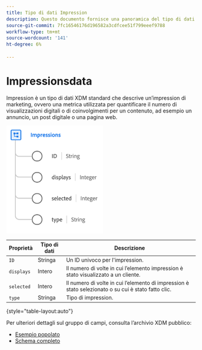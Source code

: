 ```yaml
---
title: Tipo di dati Impression
description: Questo documento fornisce una panoramica del tipo di dati XDM Impression.
source-git-commit: 7fc16546176d196582a3cdfcee51f799eeef9788
workflow-type: tm+mt
source-wordcount: '141'
ht-degree: 6%

---
```


#  Impressionsdata

 Impression è un tipo di dati XDM standard che descrive un’impression di marketing, ovvero una metrica utilizzata per quantificare il numero di visualizzazioni digitali o di coinvolgimenti per un contenuto, ad esempio un annuncio, un post digitale o una pagina web.

![](../images/data-types/impressions.png)

| Proprietà | Tipo di dati | Descrizione |
| --- | --- | --- |
| `ID` | Stringa | Un ID univoco per l&#39;impression. |
| `displays` | Intero | Il numero di volte in cui l’elemento impression è stato visualizzato a un cliente. |
| `selected` | Intero | Il numero di volte in cui l’elemento di impression è stato selezionato o su cui è stato fatto clic. |
| `type` | Stringa | Tipo di impression. |

{style=&quot;table-layout:auto&quot;}

Per ulteriori dettagli sul gruppo di campi, consulta l’archivio XDM pubblico:

* [Esempio popolato](https://github.com/adobe/xdm/blob/master/components/datatypes/industry-verticals/impressions.example.1.json)
* [Schema completo](https://github.com/adobe/xdm/blob/master/components/datatypes/industry-verticals/impressions.schema.json)
